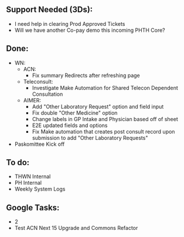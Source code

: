 ## Support Needed (3Ds):
  - I need help in clearing Prod Approved Tickets
  - Will we have another Co-pay demo this incoming PHTH Core?
## Done:
  - WN:
    - ACN:
      - Fix summary Redirects after refreshing page
    - Teleconsult:
      - Investigate Make Automation for Shared Telecon Dependent Consultation
    - AIMER:
      - Add "Other Laboratory Request" option and field input
      - Fix double "Other Medicine" option
      - Change labels in GP Intake and Physician based off of sheet
      - E2E updated fields and options
      - Fix Make automation that creates post consult record upon submission to add "Other Laboratory Requests"
  - Paskomittee Kick off
## To do:
  - THWN Internal
  - PH Internal
  - Weekly System Logs
## Google Tasks:
  - 2 
  - Test ACN Next 15 Upgrade and Commons Refactor
